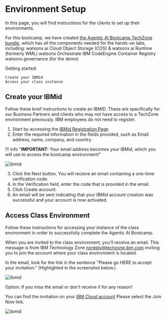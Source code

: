 # **Environment Setup**

In this page, you will find instructions for the clients to set up their environments.

For this bootcamp, we have created [the Agentic AI Bootcamp TechZone bundle](https://techzone.ibm.com/collection/67d1edfa2aa18c25d43edb04), which has all the components needed for the hands-on labs, including:
    watsonx.ai
    Cloud Object Storage (COS) & watsonx.ai Runtime (formerly WML)
    watsonx Orchestrate
    IBM CodeEngine
    Container Registry
    watsonx.governance (for the demo)   

Getting started:

    Create your IBMid
    Access your class instance

## **Create your IBMid**

 Follow these brief instructions to create an IBMID. These are specifically for our Business Partners and clients who may not have access to a TechZone environment previously. IBM employees do not need to register.


1. Start by accessing the [IBMid Registration Page](https://www.ibm.com/account/reg/signup?formid=urx-19776&)
2. Enter the required information in the fields provided, such as Email address, name, company, and country.

!!! info "**IMPORTANT:** Your email address becomes your IBMid, which you will use to access the bootcamp environment!"

![ibmid](../imagesLab7/ibmid.png)

3. Click the Next button. You will receive an email containing a one-time verification code.
4. In the Verification field, enter the code that is provided in the email.
5. Click Create account.
6. An email will be sent indicating that your IBMid account creation was successful and your account is now activated.

## **Access Class Environment**

Follow these instructions for accessing your instance of the class environment in order to successfully complete the Agentic AI Bootcamp.

When you are invited to the class environment, you'll receive an email. This message is from IBM Technology Zone noreply@techzone.ibm.com inviting you to join the account where your class environment is located.

In the email, look for the link in the sentence "Please go HERE to accept your invitation." (Highlighted in the screenshot below.)

![ibmid](../imagesLab7/IBMTZMail.png)

Option: If you miss the email or don't receive it for any reason!

You can find the invitation on your [IBM Cloud account](https://cloud.ibm.com/notifications?type=account)
Please select the Join Now link.

![ibmid](../imagesLab7/ibmcloudaccount.png)

